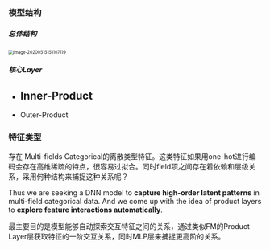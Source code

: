 ### 模型结构

##### 总体结构

<img src="/Users/youzheng/Library/Application Support/typora-user-images/image-20200515151107119.png" alt="image-20200515151107119" style="zoom:60%;" />

##### 核心Layer

- Inner-Product
  - 
- Outer-Product

### 特征类型

存在 Multi-fields Categorical的离散类型特征。这类特征如果用one-hot进行编码会存在高维稀疏的特点，很容易过拟合。同时field项之间存在着依赖和层级关系，采用何种结构来捕捉这种关系呢？

Thus we are seeking a DNN model to **capture high-order latent patterns** in multi-field categorical data. And we come up with the idea of product layers to **explore feature interactions automatically**. 

最主要目的是模型能够自动探索交互特征之间的关系，通过类似FM的Product Layer层获取特征的一阶交互关系，同时MLP层来捕捉更高阶的关系。









